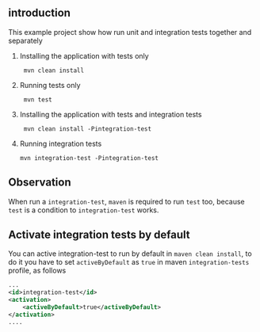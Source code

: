 ## introduction
This example project show how run unit and integration tests together and separately 

1. Installing the application with tests only

		mvn clean install

2. Running tests only

		mvn test
		
3. Installing the application with tests and integration tests
		
		mvn clean install -Pintegration-test

4.  Running integration tests

		mvn integration-test -Pintegration-test

## Observation 
When run a `integration-test`, `maven` is required to run `test` too, because `test` is a condition to `integration-test` works.

## Activate integration tests by default
You can active integration-test to run by default in `maven clean install`, to do it you have to set 
`activeByDefault` as `true` in maven `integration-tests` profile, as follows

```xml
...
<id>integration-test</id>
<activation>
	<activeByDefault>true</activeByDefault>
</activation>
....
```